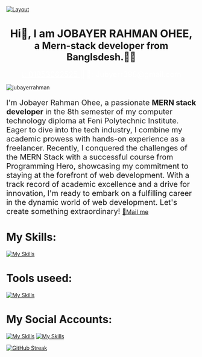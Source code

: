 [![Layout](https://i.ibb.co/1G8dkP0/Black-And-Gold-Vintage-Vlogger-Youtube-Banner-3.png)](https://www.linkedin.com/in/jubayer-rahman)
<h1 align="center">
Hi👋, I am JOBAYER RAHMAN OHEE,
<br/>
<span style="font-size:25px;">
a Mern-stack developer from Banglsdesh.🧑‍💻
</span>
</h1>

<div align="center">
<a style="color: white; font-size:20px;" href="tel:01853062525">📞: 01853062525 ||</a>
<a style="color: white; font-size:20px; text-decoration:none; color:white" href="mailto:jubayerr398@gmail.com">📧: Jubyerr398@gmail.com</a>
</div>


<p align="left">
  <img
    src="https://komarev.com/ghpvc/?username=jubayerrahman&label=Profile%20views&color=0e75b6&style=plastic"
    alt="jubayerrahman"
  />
</p>

<p style="font-size:20px">
I'm Jobayer Rahman Ohee, a passionate <b>MERN stack developer</b> in the 8th semester of my computer technology diploma at Feni Polytechnic Institute. Eager to dive into the tech industry, I combine my academic prowess with hands-on experience as a freelancer. Recently, I conquered the challenges of the MERN Stack with a successful course from Programming Hero, showcasing my commitment to staying at the forefront of web development. With a track record of academic excellence and a drive for innovation, I'm ready to embark on a fulfilling career in the dynamic world of web development. Let's create something extraordinary! <a style="font-size:16px" href="mailto:jubayerr398@gmail.com">📧Mail me</a>
</p>


# My Skills:
[![My Skills](https://skillicons.dev/icons?i=html,css,bootstrap,tailwind,materialui,javascript,react,nodejs,express,firebase,mongodb,md,wordpress&perline=7)](https://skillicons.dev)


# Tools useed:
[![My Skills](https://skillicons.dev/icons?i=git,github,netlify,vercel,photoshop,figma,vscode)](https://skillicons.dev)

# My Social Accounts:
[![My Skills](https://skillicons.dev/icons?i=twitter)](https://twitter.com/jubayerr398)
[![My Skills](https://skillicons.dev/icons?i=linkedin)](https://www.linkedin.com/in/jubayer-rahman)


[![GitHub Streak](https://streak-stats.demolab.com?user=JubayerRahman&theme=dark)](https://git.io/streak-stats)
